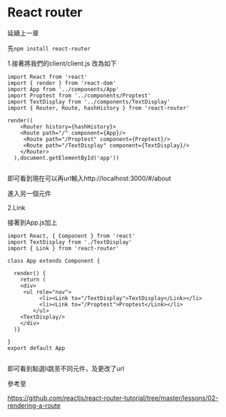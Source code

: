 # React router

延續上一章

先`npm install react-router`

1.接著將我們的client/client.js 改為如下

```
import React from 'react'
import { render } from 'react-dom'
import App from '../components/App'
import Proptest from '../components/Proptest'
import TextDisplay from '../components/TextDisplay'
import { Router, Route, hashHistory } from 'react-router'

render(( 
	<Router history={hashHistory}>
	<Route path="/" component={App}/>
     <Route path="/Proptest" component={Proptest}/>
     <Route path="/TextDisplay" component={TextDisplay}/>
    </Router> 
  ),document.getElementById('app'))


```
即可看到現在可以再url輸入http://localhost:3000/#/about

進入另一個元件

2.Link

接著到App.js加上

```
import React, { Component } from 'react'
import TextDisplay from './TextDisplay'
import { Link } from 'react-router'

class App extends Component {

  render() {
    return (
    <div>
     <ul role="nav">
          <li><Link to="/TextDisplay">TextDisplay</Link></li>
          <li><Link to="/Proptest">Proptest</Link></li>
        </ul>
    <TextDisplay/>
    </div>
  )}

}
export default App


```
即可看到點選li跳至不同元件，及更改了url



參考至

https://github.com/reactjs/react-router-tutorial/tree/master/lessons/02-rendering-a-route

